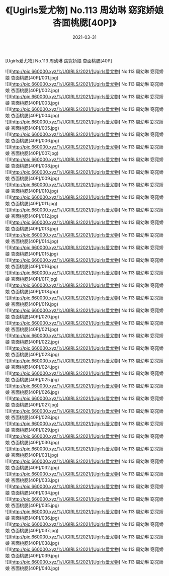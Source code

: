 ﻿---
layout: post
title:  《[Ugirls爱尤物] No.113 周幼琳 窈窕娇娘 杏面桃腮[40P]》
date:   2021-03-31
img: http://pic.660000.xyz/1:/UGIRLS/2021/[Ugirls爱尤物] No.113 周幼琳 窈窕娇娘 杏面桃腮[40P]/000.jpg
categories: [美女, 清纯, 唯美]
---

[Ugirls爱尤物] No.113 周幼琳 窈窕娇娘 杏面桃腮[40P]

  ![](http://pic.660000.xyz/1:/UGIRLS/2021/[Ugirls爱尤物] No.113 周幼琳 窈窕娇娘 杏面桃腮[40P]/001.jpg) <br> ![](http://pic.660000.xyz/1:/UGIRLS/2021/[Ugirls爱尤物] No.113 周幼琳 窈窕娇娘 杏面桃腮[40P]/002.jpg) <br> ![](http://pic.660000.xyz/1:/UGIRLS/2021/[Ugirls爱尤物] No.113 周幼琳 窈窕娇娘 杏面桃腮[40P]/003.jpg) <br> ![](http://pic.660000.xyz/1:/UGIRLS/2021/[Ugirls爱尤物] No.113 周幼琳 窈窕娇娘 杏面桃腮[40P]/004.jpg) <br> ![](http://pic.660000.xyz/1:/UGIRLS/2021/[Ugirls爱尤物] No.113 周幼琳 窈窕娇娘 杏面桃腮[40P]/005.jpg) <br> ![](http://pic.660000.xyz/1:/UGIRLS/2021/[Ugirls爱尤物] No.113 周幼琳 窈窕娇娘 杏面桃腮[40P]/006.jpg) <br> ![](http://pic.660000.xyz/1:/UGIRLS/2021/[Ugirls爱尤物] No.113 周幼琳 窈窕娇娘 杏面桃腮[40P]/007.jpg) <br> ![](http://pic.660000.xyz/1:/UGIRLS/2021/[Ugirls爱尤物] No.113 周幼琳 窈窕娇娘 杏面桃腮[40P]/008.jpg) <br> ![](http://pic.660000.xyz/1:/UGIRLS/2021/[Ugirls爱尤物] No.113 周幼琳 窈窕娇娘 杏面桃腮[40P]/009.jpg) <br> ![](http://pic.660000.xyz/1:/UGIRLS/2021/[Ugirls爱尤物] No.113 周幼琳 窈窕娇娘 杏面桃腮[40P]/010.jpg) <br> ![](http://pic.660000.xyz/1:/UGIRLS/2021/[Ugirls爱尤物] No.113 周幼琳 窈窕娇娘 杏面桃腮[40P]/011.jpg) <br> ![](http://pic.660000.xyz/1:/UGIRLS/2021/[Ugirls爱尤物] No.113 周幼琳 窈窕娇娘 杏面桃腮[40P]/012.jpg) <br> ![](http://pic.660000.xyz/1:/UGIRLS/2021/[Ugirls爱尤物] No.113 周幼琳 窈窕娇娘 杏面桃腮[40P]/013.jpg) <br> ![](http://pic.660000.xyz/1:/UGIRLS/2021/[Ugirls爱尤物] No.113 周幼琳 窈窕娇娘 杏面桃腮[40P]/014.jpg) <br> ![](http://pic.660000.xyz/1:/UGIRLS/2021/[Ugirls爱尤物] No.113 周幼琳 窈窕娇娘 杏面桃腮[40P]/015.jpg) <br> ![](http://pic.660000.xyz/1:/UGIRLS/2021/[Ugirls爱尤物] No.113 周幼琳 窈窕娇娘 杏面桃腮[40P]/016.jpg) <br> ![](http://pic.660000.xyz/1:/UGIRLS/2021/[Ugirls爱尤物] No.113 周幼琳 窈窕娇娘 杏面桃腮[40P]/017.jpg) <br> ![](http://pic.660000.xyz/1:/UGIRLS/2021/[Ugirls爱尤物] No.113 周幼琳 窈窕娇娘 杏面桃腮[40P]/018.jpg) <br> ![](http://pic.660000.xyz/1:/UGIRLS/2021/[Ugirls爱尤物] No.113 周幼琳 窈窕娇娘 杏面桃腮[40P]/019.jpg) <br> ![](http://pic.660000.xyz/1:/UGIRLS/2021/[Ugirls爱尤物] No.113 周幼琳 窈窕娇娘 杏面桃腮[40P]/020.jpg) <br> ![](http://pic.660000.xyz/1:/UGIRLS/2021/[Ugirls爱尤物] No.113 周幼琳 窈窕娇娘 杏面桃腮[40P]/021.jpg) <br> ![](http://pic.660000.xyz/1:/UGIRLS/2021/[Ugirls爱尤物] No.113 周幼琳 窈窕娇娘 杏面桃腮[40P]/022.jpg) <br> ![](http://pic.660000.xyz/1:/UGIRLS/2021/[Ugirls爱尤物] No.113 周幼琳 窈窕娇娘 杏面桃腮[40P]/023.jpg) <br> ![](http://pic.660000.xyz/1:/UGIRLS/2021/[Ugirls爱尤物] No.113 周幼琳 窈窕娇娘 杏面桃腮[40P]/024.jpg) <br> ![](http://pic.660000.xyz/1:/UGIRLS/2021/[Ugirls爱尤物] No.113 周幼琳 窈窕娇娘 杏面桃腮[40P]/025.jpg) <br> ![](http://pic.660000.xyz/1:/UGIRLS/2021/[Ugirls爱尤物] No.113 周幼琳 窈窕娇娘 杏面桃腮[40P]/026.jpg) <br> ![](http://pic.660000.xyz/1:/UGIRLS/2021/[Ugirls爱尤物] No.113 周幼琳 窈窕娇娘 杏面桃腮[40P]/027.jpg) <br> ![](http://pic.660000.xyz/1:/UGIRLS/2021/[Ugirls爱尤物] No.113 周幼琳 窈窕娇娘 杏面桃腮[40P]/028.jpg) <br> ![](http://pic.660000.xyz/1:/UGIRLS/2021/[Ugirls爱尤物] No.113 周幼琳 窈窕娇娘 杏面桃腮[40P]/029.jpg) <br> ![](http://pic.660000.xyz/1:/UGIRLS/2021/[Ugirls爱尤物] No.113 周幼琳 窈窕娇娘 杏面桃腮[40P]/030.jpg) <br> ![](http://pic.660000.xyz/1:/UGIRLS/2021/[Ugirls爱尤物] No.113 周幼琳 窈窕娇娘 杏面桃腮[40P]/031.jpg) <br> ![](http://pic.660000.xyz/1:/UGIRLS/2021/[Ugirls爱尤物] No.113 周幼琳 窈窕娇娘 杏面桃腮[40P]/032.jpg) <br> ![](http://pic.660000.xyz/1:/UGIRLS/2021/[Ugirls爱尤物] No.113 周幼琳 窈窕娇娘 杏面桃腮[40P]/033.jpg) <br> ![](http://pic.660000.xyz/1:/UGIRLS/2021/[Ugirls爱尤物] No.113 周幼琳 窈窕娇娘 杏面桃腮[40P]/034.jpg) <br> ![](http://pic.660000.xyz/1:/UGIRLS/2021/[Ugirls爱尤物] No.113 周幼琳 窈窕娇娘 杏面桃腮[40P]/035.jpg) <br> ![](http://pic.660000.xyz/1:/UGIRLS/2021/[Ugirls爱尤物] No.113 周幼琳 窈窕娇娘 杏面桃腮[40P]/036.jpg) <br> ![](http://pic.660000.xyz/1:/UGIRLS/2021/[Ugirls爱尤物] No.113 周幼琳 窈窕娇娘 杏面桃腮[40P]/037.jpg) <br> ![](http://pic.660000.xyz/1:/UGIRLS/2021/[Ugirls爱尤物] No.113 周幼琳 窈窕娇娘 杏面桃腮[40P]/038.jpg) <br> ![](http://pic.660000.xyz/1:/UGIRLS/2021/[Ugirls爱尤物] No.113 周幼琳 窈窕娇娘 杏面桃腮[40P]/039.jpg) <br> ![](http://pic.660000.xyz/1:/UGIRLS/2021/[Ugirls爱尤物] No.113 周幼琳 窈窕娇娘 杏面桃腮[40P]/040.jpg) <br>